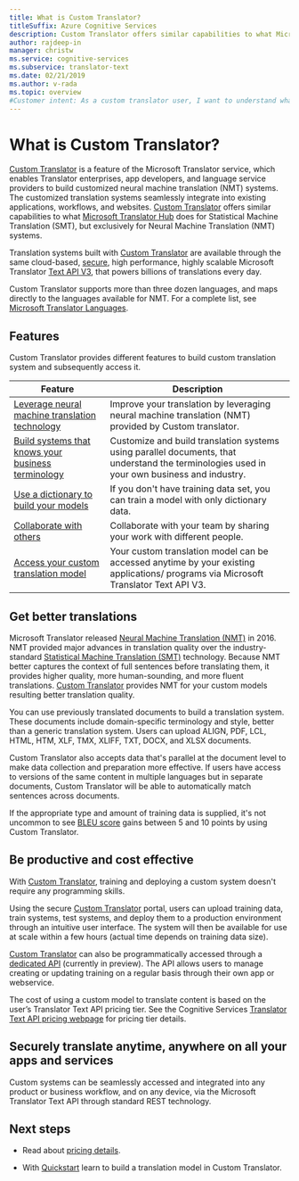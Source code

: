 ```yaml
---
title: What is Custom Translator?
titleSuffix: Azure Cognitive Services
description: Custom Translator offers similar capabilities to what Microsoft Translator Hub does for Statistical Machine Translation (SMT), but exclusively for Neural Machine Translation (NMT) systems.  
author: rajdeep-in
manager: christw
ms.service: cognitive-services
ms.subservice: translator-text
ms.date: 02/21/2019
ms.author: v-rada
ms.topic: overview
#Customer intent: As a custom translator user, I want to understand what is Custom Translator, so that I can start using it.
---
```


# What is Custom Translator?

[Custom Translator](https://portal.customtranslator.azure.ai) is a feature of the Microsoft Translator service, which enables Translator enterprises, app developers, and language service providers to build customized neural machine translation (NMT) systems. The customized translation systems seamlessly integrate into existing applications, workflows, and websites. [Custom Translator](https://portal.customtranslator.azure.ai/) offers similar capabilities to what [Microsoft Translator Hub](https://hub.microsofttranslator.com/) does for Statistical Machine Translation (SMT), but exclusively for Neural Machine Translation (NMT) systems.

Translation systems built with [Custom Translator](https://portal.customtranslator.azure.ai) are available through the same cloud-based, [secure](https://cognitive.uservoice.com/knowledgebase/articles/1147537-api-and-customization-confidentiality), high performance, highly scalable Microsoft Translator [Text API V3](https://docs.microsoft.com/azure/cognitive-services/translator/reference/v3-0-translate?tabs=curl), that powers billions of translations  every day.

Custom Translator supports more than three dozen languages, and maps directly to the languages available for NMT. For a complete list, see  [Microsoft Translator Languages](https://docs.microsoft.com/azure/cognitive-services/translator/language-support#customization).

## Features

Custom Translator provides different features to build custom translation system and subsequently access it.

|Feature  |Description  |
|---------|---------|
|[Leverage neural machine translation technology](https://blogs.msdn.microsoft.com/translation/2016/11/15/microsoft-translator-launching-neural-network-based-translations-for-all-its-speech-languages/)     |  Improve your translation by leveraging neural machine translation (NMT) provided by Custom translator.       |
|[Build systems that knows your business terminology](what-are-parallel-documents.md)     |  Customize and build translation systems using parallel documents, that understand the terminologies used in your own business and industry.       |
|[Use a dictionary to build your models](what-is-dictionary.md)     |   If you don't have training data set, you can train a model with only dictionary data.       |
|[Collaborate with others](how-to-manage-settings.md#share-your-workspace)     |   Collaborate with your team by sharing your work with different people.     |
|[Access your custom translation model](https://docs.microsoft.com/azure/cognitive-services/translator/reference/v3-0-translate?tabs=curl)     |  Your custom translation model can be accessed anytime by your existing applications/ programs via Microsoft Translator Text API V3.       |

## Get better translations

Microsoft Translator released [Neural Machine Translation (NMT)](https://blogs.msdn.microsoft.com/translation/2016/11/15/microsoft-translator-launching-neural-network-based-translations-for-all-its-speech-languages/) in 2016. NMT provided major advances in translation quality over the industry-standard [Statistical Machine Translation (SMT)](https://en.wikipedia.org/wiki/Statistical_machine_translation) technology. Because NMT better captures the context of full sentences before translating them, it provides higher quality, more human-sounding, and more fluent translations. [Custom Translator](https://portal.customtranslator.azure.ai) provides NMT for your custom models resulting better translation quality.

You can use previously translated documents to build a translation system. These documents include domain-specific terminology and style, better than a generic translation system. Users can upload ALIGN, PDF, LCL, HTML, HTM, XLF, TMX, XLIFF, TXT, DOCX, and XLSX documents.

Custom Translator also accepts data that's parallel at the document level to make data collection and preparation more effective. If users have access to versions of the same content in multiple languages but in separate documents, Custom Translator will be able to automatically match sentences across documents.

If the appropriate type and amount of training data is supplied, it's not uncommon to see [BLEU score](what-is-bleu-score.md) gains between 5 and 10 points by using Custom Translator.

## Be productive and cost effective

With [Custom Translator](https://portal.customtranslator.azure.ai), training and deploying a custom system doesn't require any programming skills.

Using the secure [Custom Translator](https://portal.customtranslator.azure.ai) portal, users can upload training data, train systems, test systems, and deploy them to a production environment through an intuitive user interface. The system will then be available for use at scale within a few hours (actual time depends on training data size).

[Custom Translator](https://portal.customtranslator.azure.ai) can also be programmatically accessed through a [dedicated API](https://custom-api.cognitive.microsofttranslator.com/swagger/) (currently in preview). The API allows users to manage creating or updating training on a regular basis through their own app or webservice.

The cost of using a custom model to translate content is based on the user’s Translator Text API pricing tier. See the Cognitive Services [Translator Text API pricing webpage](https://azure.microsoft.com/pricing/details/cognitive-services/translator-text-api/)
for pricing tier details.

## Securely translate anytime, anywhere on all your apps and services

Custom systems can be seamlessly accessed and integrated into any product or business workflow, and on any device, via the Microsoft Translator Text API through standard REST technology.

## Next steps

- Read about [pricing details](https://azure.microsoft.com/pricing/details/cognitive-services/translator-text-api/).

- With [Quickstart](quickstart-build-deploy-custom-model.md) learn to build a translation model in Custom Translator.
